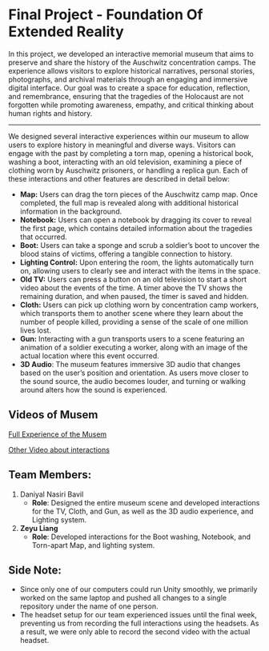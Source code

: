 # Final Project - Foundation Of Extended Reality

In this project, we developed an interactive memorial museum that aims to preserve and share the history of the Auschwitz concentration camps. The experience allows visitors to explore historical narratives, personal stories, photographs, and archival materials through an engaging and immersive digital interface. Our goal was to create a space for education, reflection, and remembrance, ensuring that the tragedies of the Holocaust are not forgotten while promoting awareness, empathy, and critical thinking about human rights and history.

---

We designed several interactive experiences within our museum to allow users to explore history in meaningful and diverse ways. Visitors can engage with the past by completing a torn map, opening a historical book, washing a boot, interacting with an old television, examining a piece of clothing worn by Auschwitz prisoners, or handling a replica gun. Each of these interactions and other features are described in detail below:

- **Map:** Users can drag the torn pieces of the Auschwitz camp map. Once completed, the full map is revealed along with additional historical information in the background.  
- **Notebook:** Users can open a notebook by dragging its cover to reveal the first page, which contains detailed information about the tragedies that occurred.  
- **Boot:** Users can take a sponge and scrub a soldier’s boot to uncover the blood stains of victims, offering a tangible connection to history.  
- **Lighting Control:** Upon entering the room, the lights automatically turn on, allowing users to clearly see and interact with the items in the space.  
- **Old TV:** Users can press a button on an old television to start a short video about the events of the time. A timer above the TV shows the remaining duration, and when paused, the timer is saved and hidden.  
- **Cloth:** Users can pick up clothing worn by concentration camp workers, which transports them to another scene where they learn about the number of people killed, providing a sense of the scale of one million lives lost.  
- **Gun:** Interacting with a gun transports users to a scene featuring an animation of a soldier executing a worker, along with an image of the actual location where this event occurred.
- **3D Audio**: The museum features immersive 3D audio that changes based on the user’s position and orientation. As users move closer to the sound source, the audio becomes louder, and turning or walking around alters how the sound is experienced.

## Videos of Musem
[Full Experience of the Musem](https://example.com/video.mp4)

[Other Video about interactions](https://example.com/video.mp4)

## Team Members:
1. Daniyal Nasiri Bavil
   - **Role**: Designed the entire museum scene and developed interactions for the TV, Cloth, and Gun, as well as the 3D audio experience, and  Lighting system.
2. **Zeyu Liang**
   - **Role**: Developed interactions for the Boot washing, Notebook, and Torn-apart Map, and lighting system.
  
## Side Note:
- Since only one of our computers could run Unity smoothly, we primarily worked on the same laptop and pushed all changes to a single repository under the name of one person.
- The headset setup for our team experienced issues until the final week, preventing us from recording the full interactions using the headsets. As a result, we were only able to record the second video with the actual headset.

